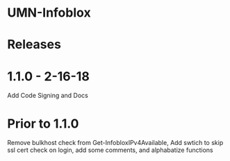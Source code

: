 # UMN-Infoblox
 
 # Releases

 # 1.1.0 - 2-16-18
 Add Code Signing and Docs

 # Prior to 1.1.0
 Remove bulkhost check from Get-InfobloxIPv4Available, Add swtich to skip ssl cert check on login, add some comments, and alphabatize functions
